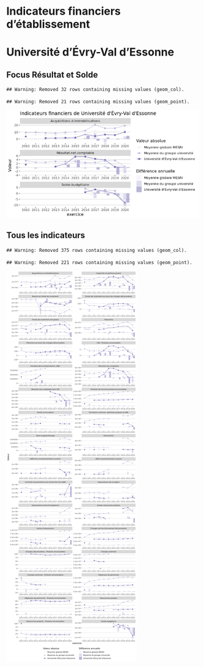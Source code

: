 Indicateurs financiers d’établissement
================

# Université d’Évry-Val d’Essonne

## Focus Résultat et Solde

    ## Warning: Removed 32 rows containing missing values (geom_col).

    ## Warning: Removed 21 rows containing missing values (geom_point).

![](université_d_évry_val_d_essonne_files/figure-gfm/etab.focus-1.png)<!-- -->

## Tous les indicateurs

    ## Warning: Removed 375 rows containing missing values (geom_col).

    ## Warning: Removed 221 rows containing missing values (geom_point).

![](université_d_évry_val_d_essonne_files/figure-gfm/etab-1.png)<!-- -->
